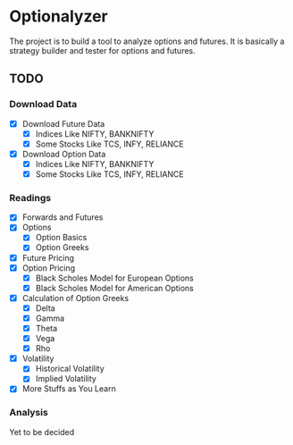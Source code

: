 # Optionalyzer

The project is to build a tool to analyze options and futures. It is basically a strategy builder and tester for options and futures.

## TODO

### Download Data

- [x] Download Future Data
  - [x] Indices Like NIFTY, BANKNIFTY
  - [x] Some Stocks Like TCS, INFY, RELIANCE
- [x] Download Option Data
  - [x] Indices Like NIFTY, BANKNIFTY
  - [x] Some Stocks Like TCS, INFY, RELIANCE

### Readings

- [x] Forwards and Futures
- [x] Options
  - [x] Option Basics
  - [x] Option Greeks
- [x] Future Pricing
- [x] Option Pricing
  - [x] Black Scholes Model for European Options
  - [x] Black Scholes Model for American Options
- [x] Calculation of Option Greeks
  - [x] Delta
  - [x] Gamma
  - [x] Theta
  - [x] Vega
  - [x] Rho
- [x] Volatility
  - [x] Historical Volatility
  - [x] Implied Volatility
- [x] More Stuffs as You Learn

### Analysis

Yet to be decided
